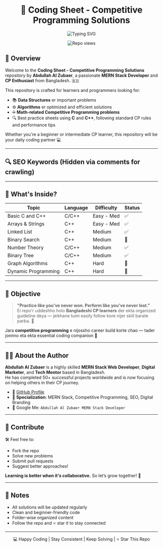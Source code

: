 <h1 align="center">📘 Coding Sheet - Competitive Programming Solutions</h1>

<p align="center">
  <img src="https://readme-typing-svg.herokuapp.com?font=Fira+Code&duration=3000&pause=1000&color=00C1FF&center=true&vCenter=true&width=435&lines=Level+Up+Your+CP+Skills!;C%2C+C%2B%2B+Best+Practice+Sheets;Data+Structures+%7C+Algorithms;Math+Problems" alt="Typing SVG" />
</p>


<p align="center">

  <img src="https://komarev.com/ghpvc/?username=AbdullahAlZubaerOfficial&label=Repo+Views&color=brightgreen&style=flat" alt="Repo views" />
</p>

## 📂 Overview

Welcome to the **Coding Sheet - Competitive Programming Solutions** repository by **Abdullah Al Zubaer**, a passionate **MERN Stack Developer** and **CP Enthusiast** from Bangladesh. 🇧🇩

This repository is crafted for learners and programmers looking for:
- 📚 **Data Structures** er important problems
- ⚙️ **Algorithms** er optimized and efficient solutions
- ➗ **Math-related Competitive Programming problems**
- 🔍 Best practice sheets using **C** and **C++**, following standard CP rules and performance tips

Whether you're a beginner or intermediate CP learner, this repository will be your daily coding partner 💻

---

## 🔍 SEO Keywords (Hidden via comments for crawling)

<!--
Abdullah Al Zubaer
Abdullah Al Zubaer MERN Stack Developer
Abdullah Al Zubaer Competitive Programming
Coding Sheet C C++
Bangladeshi MERN Stack Developer
Competitive Programming in C and C++
GitHub CP Resources by Abdullah Al Zubaer
DSA Practice Bangladesh
-->

---

## 🚀 What's Inside?

| Topic                | Language | Difficulty   | Status |
|---------------------|----------|--------------|--------|
| Basic C and C++      | C/C++    | Easy - Med   | ✅     |
| Arrays & Strings     | C++      | Easy - Med   | ✅     |
| Linked List          | C++      | Medium       | ✅     |
| Binary Search        | C++      | Medium       | 🔄     |
| Number Theory        | C/C++    | Medium       | ✅     |
| Binary Tree          | C/C++    | Medium       | ✅     |
| Graph Algorithms     | C++      | Hard         | 🔄     |
| Dynamic Programming  | C++      | Hard         | 🔄     |

---

## 🎯 Objective

> **"Practice like you’ve never won. Perform like you’ve never lost."**  
Ei repo'r uddeshho holo **Bangladeshi CP learners** der ekta organized guideline deya — jeikhane tumi easily follow kore nijer skill barate parba. 🎯

Jara **competitive programming** e nijossho career build korte chao — tader jonnno eta ekta essential coding companion 📘

---

## 👨‍💻 About the Author

**Abdullah Al Zubaer** is a highly skilled **MERN Stack Web Developer**, **Digital Marketer**, and **Tech Mentor** based in Bangladesh.  
He has completed 50+ successful projects worldwide and is now focusing on helping others in their CP journey.

- 🔗 [GitHub Profile](https://github.com/AbdullahAlZubaerOfficial)  
- 💼 **Specialization**: MERN Stack, Competitive Programming, SEO, Digital Branding  
- 📢 Google Me: `Abdullah Al Zubaer MERN Stack Developer`

---

## 🌟 Contribute

🛠️ Feel free to:
- Fork the repo  
- Solve new problems  
- Submit pull requests  
- Suggest better approaches!

**Learning is better when it's collaborative.** So let’s grow together! 🤝

---

## 📌 Notes

- All solutions will be updated regularly
- Clean and beginner-friendly code
- Folder-wise organized content
- Follow the repo and ⭐ star it to stay connected

---

<p align="center">
  💻 Happy Coding |  Stay Consistent |  Keep Solving | ⭐ Star This Repo
</p>
